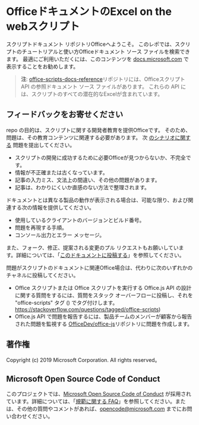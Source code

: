 # <a name="office-scripts-in-excel-on-the-web-documentation"></a>OfficeドキュメントのExcel on the webスクリプト

スクリプトドキュメント リポジトリOfficeへようこそ。 このレポでは、スクリプトのチュートリアルと使い方Officeドキュメント ソース ファイルを検索できます。 最適にご利用いただくには、このコンテンツを [docs.microsoft.com](https://docs.microsoft.com/office/dev/scripts) で表示することをお勧めします。

> **注**: [office-scripts-docs-reference](https://github.com/OfficeDev/office-scripts-docs-reference)リポジトリには、Officeスクリプト API の参照ドキュメント ソース ファイルがあります。 これらの API には、スクリプトのすべての潜在的なExcelが含まれています。

## <a name="give-us-your-feedback"></a>フィードバックをお寄せください

repo の目的は、スクリプトに関する開発者教育を提供Officeです。 そのため、問題は、その教育コンテンツに関連する必要があります。 次 [のシナリオに関する](https://github.com/OfficeDev/office-scripts-docs/issues) 問題を提出してください。

- スクリプトの開発に成功するために必要Officeが見つからないか、不完全です。
- 情報が不正確または古くなっています。
- 記事の入力ミス、文法上の間違い、その他の問題があります。
- 記事は、わかりにくいか直感のない方法で整理されます。

ドキュメントとは異なる製品の動作が表示される場合は、可能な限り、および関連する次の情報を提供してください。

- 使用しているクライアントのバージョンとビルド番号。
- 問題を再現する手順。
- コンソール出力とエラー メッセージ。

また、フォーク、修正、提案される変更のプル リクエストもお願いしています。詳細については、「[このドキュメントに投稿する](Contributing.md)」を参照してください。

問題がスクリプトのドキュメントに関連Office場合は、代わりに次のいずれかのチャネルに投稿してください。

- Office スクリプトまたは Office スクリプトを実行する Office.js API の設計に関する質問をするには、質問をスタック オーバーフローに投稿し、それを "office-scripts" タグ () でタグ付けします。 https://stackoverflow.com/questions/tagged/office-scripts)
- Office.js API で問題を報告するには、製品チームのメンバーが顧客から報告された問題を監視する [OfficeDev/office-js](https://github.com/OfficeDev/office-js)リポジトリに問題を作成します。

## <a name="copyright"></a>著作権

Copyright (c) 2019 Microsoft Corporation. All rights reserved。

## <a name="microsoft-open-source-code-of-conduct"></a>Microsoft Open Source Code of Conduct

このプロジェクトでは、[Microsoft Open Source Code of Conduct](https://opensource.microsoft.com/codeofconduct/) が採用されています。詳細については、「[規範に関する FAQ](https://opensource.microsoft.com/codeofconduct/faq/)」を参照してください。または、その他の質問やコメントがあれば、[opencode@microsoft.com](mailto:opencode@microsoft.com) までにお問い合わせください。
